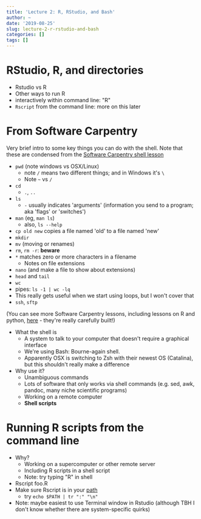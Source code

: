 ```yaml
---
title: 'Lecture 2: R, RStudio, and Bash'
author: ~
date: '2019-08-25'
slug: lecture-2-r-rstudio-and-bash
categories: []
tags: []
---
```



# RStudio, R, and directories

* Rstudio vs R
* Other ways to run R
* interactively within command line: "R"
* `Rscript` from the command line: more on this later


# From Software Carpentry

Very brief intro to some key things you can do with the shell.
Note that these are condensed from the [Software Carpentry shell lesson](http://swcarpentry.github.io/shell-novice/reference/)

* `pwd` (note windows vs OSX/Linux)
    - note `/` means two different things; and in Windows it's `\`
    - Note `~` vs `/`
* `cd` 
    - `.`, `..`
* `ls`
    - `-` usually indicates 'arguments' (information you send to a program; aka 'flags' or 'switches')
* `man` (eg, `man ls`)
    - also, `ls --help`
* `cp old new` copies a file named 'old' to a file named 'new'
* `mkdir`
* `mv` (moving or renames)
* `rm`, `rm -r`: **beware**
* `*` matches zero or more characters in a filename
    - Notes on file extensions
* `nano` (and make a file to show about extensions)
* `head` and `tail`
* `wc`
* pipes: `ls -1 | wc -lq`
* This really gets useful when we start using loops, but I won't cover that
* `ssh`, `sftp`

(You can see more Software Carpentry lessons, including lessons on R and python, [here](https://software-carpentry.org/lessons/) - they're really carefully built!)

* What the shell is
    * A system to talk to your computer that doesn't require a graphical interface
	* We're using Bash: Bourne-again shell. 
	* Apparently OSX is switching to Zsh with their newest OS (Catalina), but this shouldn't really make a difference
* Why use it?
	* Unambiguous commands
	* Lots of software that only works via shell commands (e.g. sed, awk, pandoc, many niche scientific programs)
	* Working on a remote computer
	* **Shell scripts**

# Running R scripts from the command line

* Why?
	* Working on a supercomputer or other remote server
	* Including R scripts in a shell script
	* Note: try typing "R" in shell
* Rscript foo.R
* Make sure Rscript is in your [path](https://astrobiomike.github.io/bash/modifying_your_path)
	* try `echo $PATH | tr ":" "\n"`
* Note: maybe easiest to use Terminal window in Rstudio (although TBH I don't know whether there are system-specific quirks)

